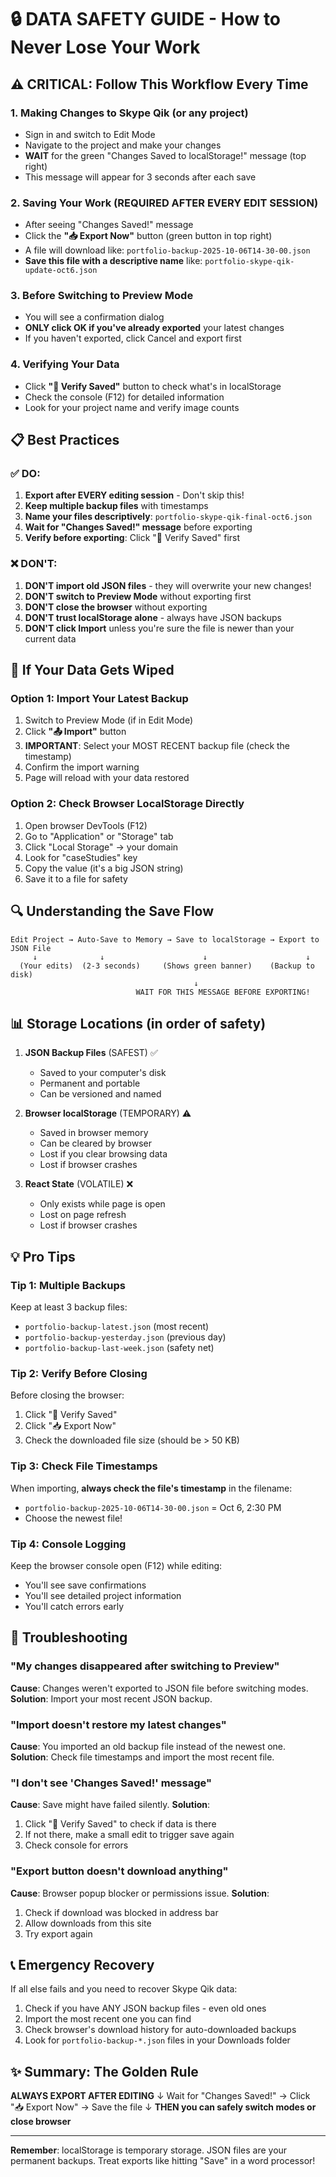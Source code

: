 # 🔒 DATA SAFETY GUIDE - How to Never Lose Your Work

## ⚠️ CRITICAL: Follow This Workflow Every Time

### 1. **Making Changes to Skype Qik (or any project)**
- Sign in and switch to Edit Mode
- Navigate to the project and make your changes
- **WAIT** for the green "Changes Saved to localStorage!" message (top right)
- This message will appear for 3 seconds after each save

### 2. **Saving Your Work (REQUIRED AFTER EVERY EDIT SESSION)**
- After seeing "Changes Saved!" message
- Click the **"📥 Export Now"** button (green button in top right)
- A file will download like: `portfolio-backup-2025-10-06T14-30-00.json`
- **Save this file with a descriptive name** like: `portfolio-skype-qik-update-oct6.json`

### 3. **Before Switching to Preview Mode**
- You will see a confirmation dialog
- **ONLY click OK if you've already exported** your latest changes
- If you haven't exported, click Cancel and export first

### 4. **Verifying Your Data**
- Click **"💾 Verify Saved"** button to check what's in localStorage
- Check the console (F12) for detailed information
- Look for your project name and verify image counts

## 📋 Best Practices

### ✅ DO:
1. **Export after EVERY editing session** - Don't skip this!
2. **Keep multiple backup files** with timestamps
3. **Name your files descriptively**: `portfolio-skype-qik-final-oct6.json`
4. **Wait for "Changes Saved!" message** before exporting
5. **Verify before exporting**: Click "💾 Verify Saved" first

### ❌ DON'T:
1. **DON'T import old JSON files** - they will overwrite your new changes!
2. **DON'T switch to Preview Mode** without exporting first
3. **DON'T close the browser** without exporting
4. **DON'T trust localStorage alone** - always have JSON backups
5. **DON'T click Import** unless you're sure the file is newer than your current data

## 🚨 If Your Data Gets Wiped

### Option 1: Import Your Latest Backup
1. Switch to Preview Mode (if in Edit Mode)
2. Click **"📤 Import"** button
3. **IMPORTANT**: Select your MOST RECENT backup file (check the timestamp)
4. Confirm the import warning
5. Page will reload with your data restored

### Option 2: Check Browser LocalStorage Directly
1. Open browser DevTools (F12)
2. Go to "Application" or "Storage" tab
3. Click "Local Storage" → your domain
4. Look for "caseStudies" key
5. Copy the value (it's a big JSON string)
6. Save it to a file for safety

## 🔍 Understanding the Save Flow

```
Edit Project → Auto-Save to Memory → Save to localStorage → Export to JSON File
     ↓              ↓                      ↓                      ↓
  (Your edits)  (2-3 seconds)     (Shows green banner)    (Backup to disk)
                                         ↓
                            WAIT FOR THIS MESSAGE BEFORE EXPORTING!
```

## 📊 Storage Locations (in order of safety)

1. **JSON Backup Files** (SAFEST) ✅
   - Saved to your computer's disk
   - Permanent and portable
   - Can be versioned and named

2. **Browser localStorage** (TEMPORARY) ⚠️
   - Saved in browser memory
   - Can be cleared by browser
   - Lost if you clear browsing data
   - Lost if browser crashes

3. **React State** (VOLATILE) ❌
   - Only exists while page is open
   - Lost on page refresh
   - Lost if browser crashes

## 💡 Pro Tips

### Tip 1: Multiple Backups
Keep at least 3 backup files:
- `portfolio-backup-latest.json` (most recent)
- `portfolio-backup-yesterday.json` (previous day)
- `portfolio-backup-last-week.json` (safety net)

### Tip 2: Verify Before Closing
Before closing the browser:
1. Click "💾 Verify Saved"
2. Click "📥 Export Now"
3. Check the downloaded file size (should be > 50 KB)

### Tip 3: Check File Timestamps
When importing, **always check the file's timestamp** in the filename:
- `portfolio-backup-2025-10-06T14-30-00.json` = Oct 6, 2:30 PM
- Choose the newest file!

### Tip 4: Console Logging
Keep the browser console open (F12) while editing:
- You'll see save confirmations
- You'll see detailed project information
- You'll catch errors early

## 🔧 Troubleshooting

### "My changes disappeared after switching to Preview"
**Cause**: Changes weren't exported to JSON file before switching modes.
**Solution**: Import your most recent JSON backup.

### "Import doesn't restore my latest changes"
**Cause**: You imported an old backup file instead of the newest one.
**Solution**: Check file timestamps and import the most recent file.

### "I don't see 'Changes Saved!' message"
**Cause**: Save might have failed silently.
**Solution**: 
1. Click "💾 Verify Saved" to check if data is there
2. If not there, make a small edit to trigger save again
3. Check console for errors

### "Export button doesn't download anything"
**Cause**: Browser popup blocker or permissions issue.
**Solution**: 
1. Check if download was blocked in address bar
2. Allow downloads from this site
3. Try export again

## 📞 Emergency Recovery

If all else fails and you need to recover Skype Qik data:

1. Check if you have ANY JSON backup files - even old ones
2. Import the most recent one you can find
3. Check browser's download history for auto-downloaded backups
4. Look for `portfolio-backup-*.json` files in your Downloads folder

## ✨ Summary: The Golden Rule

**ALWAYS EXPORT AFTER EDITING**
↓
Wait for "Changes Saved!" → Click "📥 Export Now" → Save the file
↓
**THEN you can safely switch modes or close browser**

---

**Remember**: localStorage is temporary storage. JSON files are your permanent backups. Treat exports like hitting "Save" in a word processor!
